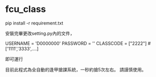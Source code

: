# fcu_class

pip install -r requirement.txt

安裝完畢更改setting.py內的文件，

USERNAME = 'D0000000'
PASSWORD = ''
CLASSCODE = ["2222"]  # ['1111','3333',....]

即可運行


目前此程式為全自動的逢甲搶課系統，一秒約搶5次左右。
請謹慎使用。
